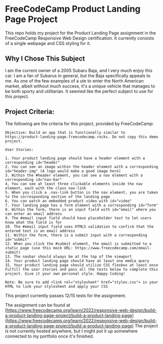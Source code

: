 # FreeCodeCamp Product Landing Page Project

This repo holds my project for the Product Landing Page assignment in the FreeCodeCamp Responsive Web Design certification. It currently consists of a single webpage and CSS styling for it.

## Why I Chose This Subject

I am the current owner of a 2005 Subaru Baja, and I very much enjoy this car. I am a fan of Subarus in general, but the Baja specifically appeals to me. As one of the few examples of a ute to enter the North American market, albeit without much success, it's a unique vehicle that manages to be both sporty and utilitarian. It seemed like the perfect subject to use for this project.

## Project Criteria:

The following are the criteria for this project, provided by FreeCodeCamp:

```
Objective: Build an app that is functionally similar to https://product-landing-page.freecodecamp.rocks. Do not copy this demo project.

User Stories:

1. Your product landing page should have a header element with a corresponding id="header"
2. You can see an image within the header element with a corresponding id="header-img" (A logo would make a good image here)
3. Within the #header element, you can see a nav element with a corresponding id="nav-bar"
4. You can see at least three clickable elements inside the nav element, each with the class nav-link
5. When you click a .nav-link button in the nav element, you are taken to the corresponding section of the landing page
6. You can watch an embedded product video with id="video"
7. Your landing page has a form element with a corresponding id="form"
8. Within the form, there is an input field with id="email" where you can enter an email address
9. The #email input field should have placeholder text to let users know what the field is for
10. The #email input field uses HTML5 validation to confirm that the entered text is an email address
11. Within the form, there is a submit input with a corresponding id="submit"
12. When you click the #submit element, the email is submitted to a static page (use this mock URL: https://www.freecodecamp.com/email-submit)
13. The navbar should always be at the top of the viewport
14. Your product landing page should have at least one media query
15. Your product landing page should utilize CSS flexbox at least once
Fulfill the user stories and pass all the tests below to complete this project. Give it your own personal style. Happy Coding!

Note: Be sure to add <link rel="stylesheet" href="styles.css"> in your HTML to link your stylesheet and apply your CSS
```

This project currently passes 12/15 tests for the assignment.

The assignment can be found at [https://www.freecodecamp.org/learn/2022/responsive-web-design/build-a-product-landing-page-project/build-a-product-landing-page](https://www.freecodecamp.org/learn/2022/responsive-web-design/build-a-product-landing-page-project/build-a-product-landing-page)
The project is not currently hosted anywhere, but I might put it up somewhere connected to my portfolio once it's finished.
